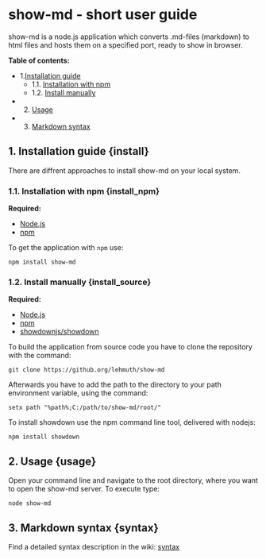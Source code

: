 # show-md - short user guide

show-md is a node.js application which converts .md-files (markdown) to html files and hosts them on a specified port,
ready to show in browser.

**Table of contents:**

- 1.[Installation guide](#install)
	- 1.1. [Installation with npm](#install_npm)
	- 1.2. [Install manually](#install_source)
- 2. [Usage](#usage)
- 3. [Markdown syntax](#syntax)

## 1. Installation guide {install}

There are diffrent approaches to install show-md on your local system.

### 1.1. Installation with npm {install_npm}

**Required:**

- [Node.js](https://github.com/nodejs/node)
- [npm](https://github.com/npm/cli)

To get the application with `npm` use:

	npm install show-md

### 1.2. Install manually {install_source}

**Required:**

- [Node.js](https://github.com/nodejs/node)
- [npm](https://github.com/npm/cli)
- [showdownjs/showdown](https://github.com/showdownjs/showdown)

To build the application from source code you have to clone the repository with the command:

	git clone https://github.org/lehmuth/show-md

Afterwards you have to add the path to the directory to your path environment variable, using the command:

	setx path "%path%;C:/path/to/show-md/root/"

To install showdown use the npm command line tool, delivered with nodejs:

	npm install showdown

## 2. Usage {usage}

Open your command line and navigate to the root directory, where you want to open the show-md server. To execute type:

	node show-md

## 3. Markdown syntax {syntax}

Find a detailed syntax description in the wiki: [syntax](htdocs/wiki/syntax/)
